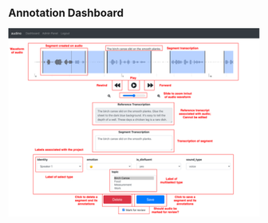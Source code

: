 ## Annotation Dashboard




[![Annotation Dashboard](../assets/annotation-dashboard.png)](../assets/annotation-dashboard.png)
